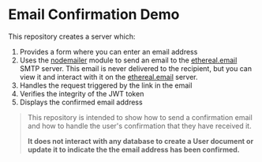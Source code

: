 # Email Confirmation Demo

This repository creates a server which:

1. Provides a form where you can enter an email address
2. Uses the [nodemailer](https://nodemailer.com/about/) module to send an email to the [ethereal.email](https://ethereal.email/) SMTP server. This email is never delivered to the recipient, but you can view it and interact with it on the [ethereal.email](https://ethereal.email/) server.
3. Handles the request triggered by the link in the email
4. Verifies the integrity of the JWT token
5. Displays the confirmed email address

>This repository  is intended to show how to send a confirmation email and how to handle the user's confirmation that they have received it.
>
> **It does not interact with any database to create a User document or update it to indicate the the email address has been confirmed.**